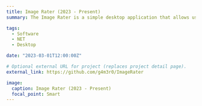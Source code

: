 ```yaml
---
title: Image Rater (2023 - Present)
summary: The Image Rater is a simple desktop application that allows users to annotate a set of images stored in a local folder. The tool displays each image in the folder one by one, allowing the user to annotate it using four buttons:: "Load Defect", "Overlay Defect", "Minor Overlay Defect", "Other Defect". Images can also be skipped if there is no annotation needed and the last annotation can be undone if an error was made.

tags:
  - Software
  - NET
  - Desktop

date: "2023-03-01T12:00:00Z"

# Optional external URL for project (replaces project detail page).
external_link: https://github.com/g4m3r0/ImageRater

image:
  caption: Image Rater (2023 - Present)
  focal_point: Smart
---
```

